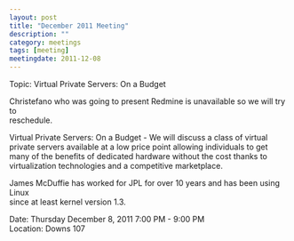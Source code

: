 ```yaml
---
layout: post
title: "December 2011 Meeting"
description: ""
category: meetings
tags: [meeting]
meetingdate: 2011-12-08
---
```


Topic: Virtual Private Servers: On a Budget                                    
                                                                             
Christefano who was going to present Redmine is unavailable so we will try to  
reschedule.                                                                    
                                                                             
Virtual Private Servers: On a Budget - We will discuss a class of virtual      
private servers available at a low price point allowing individuals to get     
many of the benefits of dedicated hardware without the cost thanks to          
virtualization technologies and a competitive marketplace.                     
                                                                             
James McDuffie has worked for JPL for over 10 years and has been using Linux   
since at least kernel version 1.3.                                             
                                                                             
Date: Thursday December 8, 2011 7:00 PM - 9:00 PM                                
Location: Downs 107                                         
